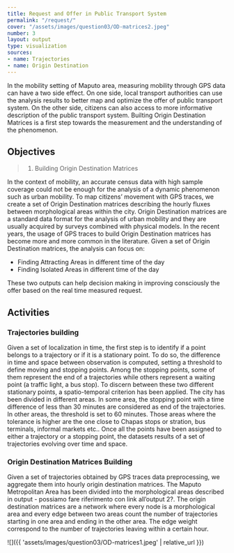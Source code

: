 ```yaml
---
title: Request and Offer in Public Transport System
permalink: "/request/"
cover: "/assets/images/question03/OD-matrices2.jpeg"
number: 3
layout: output
type: visualization
sources:
- name: Trajectories
- name: Origin Destination
---
```


In the mobility setting of Maputo area, measuring mobility through GPS data can have a two side effect. On one side, local transport authorities can use the analysis results to better map and optimize the offer of public transport system. On the other side, citizens can also access to more informative description of the public transport system. Builting Origin Destination Matrices is a first step towards the measurement and the understanding of the phenomenon.

## Objectives
> 1. Building Origin Destination Matrices

In the context of mobility, an accurate census data with high sample coverage  could not be enough for the analysis of a dynamic phenomenon such as urban mobility. To map citizens’ movement with GPS traces, we create a set of Origin Destination matrices describing the hourly fluxes between morphological areas within the city. Origin Destination matrices are a standard data format for the analysis of urban mobility and they are usually acquired by surveys combined with physical models. In the recent years, the usage of GPS traces to build Origin Destination matrices has become more and more common in the literature. Given a set of Origin Destination matrices, the analysis can focus on:
- Finding Attracting Areas in different time of the day
- Finding Isolated Areas in different time of the day

These two outputs can help decision making in improving consciously the offer based on the real time measured request.

## Activities
### Trajectories building
Given a set of localization in time, the first step is to identify if a point belongs to a trajectory or if it is a stationary point. To do so, the difference in time and space between observation is computed, setting a threshold to define moving and stopping points. Among the stopping points, some of them represent the end of a trajectories while others represent a waiting point (a traffic light, a bus stop). To discern between these two different stationary points, a spatio-temporal criterion has been applied. The city has been divided in different areas. In some area, the stopping point with a time difference of less than 30 minutes are considered as end of the trajectories. In other areas, the threshold is set to 60 minutes. Those areas where the tolerance is higher are the one close to Chapas stops or stration, bus terminals, informal markets etc.. Once all the points have been assigned to either a trajectory or a stopping point, the datasets results of a set of trajectories evolving over time and space.

### Origin Destination Matrices Building
Given a set of trajectories obtained by GPS traces data preprocessing, we aggregate them into hourly origin destination matrices. The Maputo Metropolitan Area has been divided into the morphological areas described in output - possiamo fare riferimento con link all’output 2?. The origin destination matrices are  a network where every node is a morphological area and every edge between two areas count the number of trajectories starting in one area and ending in the other area. The edge weight correspond to the number of trajectories leaving within a certain hour.

![]({{ 'assets/images/question03/OD-matrices1.jpeg' | relative_url }})
